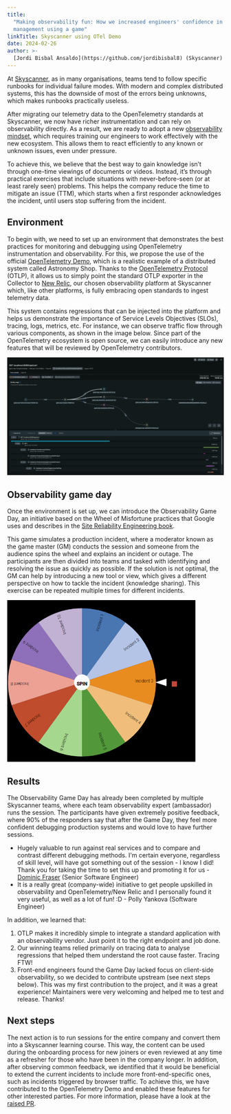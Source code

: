 ```yaml
---
title:
  "Making observability fun: How we increased engineers' confidence in incident
  management using a game"
linkTitle: Skyscanner using OTel Demo
date: 2024-02-26
author: >-
  [Jordi Bisbal Ansaldo](https://github.com/jordibisbal8) (Skyscanner)
---
```


At [Skyscanner](https://www.skyscanner.net), as in many organisations, teams
tend to follow specific runbooks for individual failure modes. With modern and
complex distributed systems, this has the downside of most of the errors being
unknowns, which makes runbooks practically useless.

After migrating our telemetry data to the OpenTelemetry standards at Skyscanner,
we now have richer instrumentation and can rely on observability directly. As a
result, we are ready to adopt a new
[observability mindset](https://charity.wtf/2019/09/20/love-and-alerting-in-the-time-of-cholera-and-observability/),
which requires training our engineers to work effectively with the new
ecosystem. This allows them to react efficiently to any known or unknown issues,
even under pressure.

To achieve this, we believe that the best way to gain knowledge isn’t through
one-time viewings of documents or videos. Instead, it’s through practical
exercises that include situations with never-before-seen (or at least rarely
seen) problems. This helps the company reduce the time to mitigate an issue
(TTM), which starts when a first responder acknowledges the incident, until
users stop suffering from the incident.

## Environment

To begin with, we need to set up an environment that demonstrates the best
practices for monitoring and debugging using OpenTelemetry instrumentation and
observability. For this, we propose the use of the official
[OpenTelemetry Demo](/docs/demo/), which is a realistic example of a distributed
system called Astronomy Shop. Thanks to the
[OpenTelemetry Protocol](/docs/specs/otlp/) (OTLP), it allows us to simply point
the standard OTLP exporter in the Collector to
[New Relic](https://newrelic.com/), our chosen observability platform at
Skyscanner which, like other platforms, is fully embracing open standards to
ingest telemetry data.

This system contains regressions that can be injected into the platform and
helps us demonstrate the importance of Service Levels Objectives (SLOs),
tracing, logs, metrics, etc. For instance, we can observe traffic flow through
various components, as shown in the image below. Since part of the OpenTelemetry
ecosystem is open source, we can easily introduce any new features that will be
reviewed by OpenTelemetry contributors.

![Distributed tracing example in Astronomy shop](tracing_example.png)

## Observability game day

Once the environment is set up, we can introduce the Observability Game Day, an
initiative based on the Wheel of Misfortune practices that Google uses and
describes in the [Site Reliability Engineering book](https://sre.google/books/).

This game simulates a production incident, where a moderator known as the game
master (GM) conducts the session and someone from the audience spins the wheel
and explains an incident or outage. The participants are then divided into teams
and tasked with identifying and resolving the issue as quickly as possible. If
the solution is not optimal, the GM can help by introducing a new tool or view,
which gives a different perspective on how to tackle the incident (knowledge
sharing). This exercise can be repeated multiple times for different incidents.

![Wheel of misfortune example](wheel.png)

## Results

The Observability Game Day has already been completed by multiple Skyscanner
teams, where each team observability expert (ambassador) runs the session. The
participants have given extremely positive feedback, where 90% of the responders
say that after the Game Day, they feel more confident debugging production
systems and would love to have further sessions.

- Hugely valuable to run against real services and to compare and contrast
  different debugging methods. I'm certain everyone, regardless of skill level,
  will have got something out of the session - I know I did! Thank you for
  taking the time to set this up and promoting it for us -
  [Dominic Fraser](https://github.com/dominicfraser) (Senior Software Engineer)
- It is a really great (company-wide) initiative to get people upskilled in
  observability and OpenTelemetry/New Relic and I personally found it very
  useful, as well as a lot of fun! :D - Polly Yankova (Software Engineer)

In addition, we learned that:

1. OTLP makes it incredibly simple to integrate a standard application with an
   observability vendor. Just point it to the right endpoint and job done.
2. Our winning teams relied primarily on tracing data to analyse regressions
   that helped them understand the root cause faster. Tracing FTW!
3. Front-end engineers found the Game Day lacked focus on client-side
   observability, so we decided to contribute upstream (see next steps below).
   This was my first contribution to the project, and it was a great experience!
   Maintainers were very welcoming and helped me to test and release. Thanks!

## Next steps

The next action is to run sessions for the entire company and convert them into
a Skyscanner learning course. This way, the content can be used during the
onboarding process for new joiners or even reviewed at any time as a refresher
for those who have been in the company longer. In addition, after observing
common feedback, we identified that it would be beneficial to extend the current
incidents to include more front-end-specific ones, such as incidents triggered
by browser traffic. To achieve this, we have contributed to the OpenTelemetry
Demo and enabled these features for other interested parties. For more
information, please have a look at the
[raised PR](https://github.com/open-telemetry/opentelemetry-demo/pull/1345).
